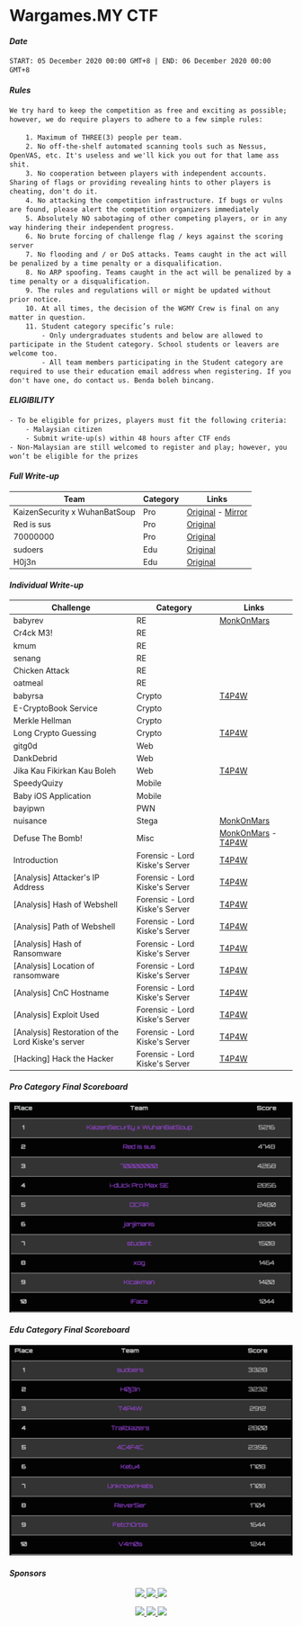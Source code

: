 # Wargames.MY CTF
#### *Date*

```text
START: 05 December 2020 00:00 GMT+8 | END: 06 December 2020 00:00 GMT+8
```

#### *Rules*

```text
We try hard to keep the competition as free and exciting as possible; however, we do require players to adhere to a few simple rules:

    1. Maximum of THREE(3) people per team.
    2. No off-the-shelf automated scanning tools such as Nessus, OpenVAS, etc. It's useless and we'll kick you out for that lame ass shit.
    3. No cooperation between players with independent accounts. Sharing of flags or providing revealing hints to other players is cheating, don't do it.
    4. No attacking the competition infrastructure. If bugs or vulns are found, please alert the competition organizers immediately
    5. Absolutely NO sabotaging of other competing players, or in any way hindering their independent progress.
    6. No brute forcing of challenge flag / keys against the scoring server
    7. No flooding and / or DoS attacks. Teams caught in the act will be penalized by a time penalty or a disqualification.
    8. No ARP spoofing. Teams caught in the act will be penalized by a time penalty or a disqualification.
    9. The rules and regulations will or might be updated without prior notice.
    10. At all times, the decision of the WGMY Crew is final on any matter in question.
    11. Student category specific’s rule:
        - Only undergraduates students and below are allowed to participate in the Student category. School students or leavers are welcome too.
        - All team members participating in the Student category are required to use their education email address when registering. If you don't have one, do contact us. Benda boleh bincang.
```

#### *ELIGIBILITY*

```text
- To be eligible for prizes, players must fit the following criteria:
    - Malaysian citizen
    - Submit write-up(s) within 48 hours after CTF ends
- Non-Malaysian are still welcomed to register and play; however, you won’t be eligible for the prizes
```

#### *Full Write-up*
| Team | Category | Links |
|---------|------|-----|
| KaizenSecurity x WuhanBatSoup | Pro | [Original](https://github.com/kaizensecurity/WGMY2020/blob/main/writeup-kaizensec-wuhanbatsoup.pdf) - [Mirror](writeup/writeup-kaizensec-wuhanbatsoup.pdf) |
| Red is sus | Pro | [Original](writeup/Wargames%20-%20Red%20is%20sus.pdf) |
| 70000000 | Pro | [Original](writeup/WGMY2020Writeup.pdf) |
| sudoers | Edu | [Original](https://amjad50.github.io/en/series/wargames-malaysia-2020-writeups/) |
| H0j3n | Edu | [Original](https://h0j3n.medium.com/writeup-wgmy-2020-ad747944cea3) |

#### *Individual Write-up*

| Challenge | Category | Links |
|---------|-----|-----|
| babyrev| RE |[MonkOnMars](writeup/MonkOnMars/BabyRev_writeup.pdf)| 
| Cr4ck M3!| RE| | 
| kmum| RE| | 
| senang| RE| | 
| Chicken Attack| RE| | 
| oatmeal| RE| | 
| babyrsa| Crypto|[T4P4W](https://aimandaniel.com/2020/12/06/wargames-my-2020-write-up-cryptography-all/) | 
| E-CryptoBook Service| Crypto | | 
| Merkle Hellman| Crypto| | 
| Long Crypto Guessing| Crypto|[T4P4W](https://aimandaniel.com/2020/12/06/wargames-my-2020-write-up-cryptography-all/) | 
| gitg0d| Web| | 
| DankDebrid| Web| | 
| Jika Kau Fikirkan Kau Boleh| Web|[T4P4W](https://aimandaniel.com/2020/12/06/wargames-my-2020-write-up-web-jika-kau-fikirkan-kau-boleh/) | 
| SpeedyQuizy| Mobile| | 
| Baby iOS Application| Mobile| | 
| bayipwn| PWN| | 
| nuisance| Stega|[MonkOnMars](writeup/MonkOnMars/Nuisance_writeup.pdf) | 
| Defuse The Bomb!| Misc|[MonkOnMars](writeup/MonkOnMars/DefuseTheBomb_writeup.pdf) - [T4P4W](https://aimandaniel.com/2020/12/06/wargames-my-2020-write-up-misc-defuse-the-bomb/) | 
| Introduction| Forensic - Lord Kiske's Server| [T4P4W](https://aimandaniel.com/2020/12/06/wargames-my-2020-write-up-forensics-all/) | 
| [Analysis] Attacker's IP Address| Forensic - Lord Kiske's Server|[T4P4W](https://aimandaniel.com/2020/12/06/wargames-my-2020-write-up-forensics-all/) | 
| [Analysis] Hash of Webshell| Forensic - Lord Kiske's Server|[T4P4W](https://aimandaniel.com/2020/12/06/wargames-my-2020-write-up-forensics-all/) | 
| [Analysis] Path of Webshell| Forensic - Lord Kiske's Server|[T4P4W](https://aimandaniel.com/2020/12/06/wargames-my-2020-write-up-forensics-all/) | 
| [Analysis] Hash of Ransomware| Forensic - Lord Kiske's Server|[T4P4W](https://aimandaniel.com/2020/12/06/wargames-my-2020-write-up-forensics-all/) | 
| [Analysis] Location of ransomware| Forensic - Lord Kiske's Server|[T4P4W](https://aimandaniel.com/2020/12/06/wargames-my-2020-write-up-forensics-all/) | 
| [Analysis] CnC Hostname| Forensic - Lord Kiske's Server|[T4P4W](https://aimandaniel.com/2020/12/06/wargames-my-2020-write-up-forensics-all/) | 
| [Analysis] Exploit Used| Forensic - Lord Kiske's Server|[T4P4W](https://aimandaniel.com/2020/12/06/wargames-my-2020-write-up-forensics-all/) | 
| [Analysis] Restoration of the Lord Kiske's server| Forensic - Lord Kiske's Server|[T4P4W](https://aimandaniel.com/2020/12/06/wargames-my-2020-write-up-forensics-all/) | 
| [Hacking] Hack the Hacker| Forensic - Lord Kiske's Server|[T4P4W](https://aimandaniel.com/2020/12/06/wargames-my-2020-write-up-forensics-all/) | 


#### *Pro Category Final Scoreboard*

![image](score_pro.png)

#### *Edu Category Final Scoreboard*

![image](score_edu.png)

#### *Sponsors*
<p align="center">
<a href="https://hitb.org/">
    <image src="logo/hitb.png" height="80">
</a>
<a href="https://www.linkedin.com/company/syntx-my/about/">
    <image src="logo/syntx.png" height="80">
</a>
<a href="https://smartcaliph.co/">
    <image src="logo/smartcaliph.png" height="80">
</a>
</p>
<p align="center">
<a href="https://www.facebook.com/askpentest/">
    <image src="logo/ask.png" height="80">
</a>
<a href="https://exploitable.host/">
    <image src="logo/exploitablehost_w.png" height="80">
</a>
<a href="https://nanosec.asia/">
    <image src="logo/nanosec_b.png" height="80">
</a>
</p>
